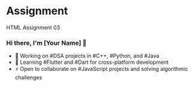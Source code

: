 # Assignment
HTML Assignment 03
### Hi there, I'm [Your Name] 👋
- 🔭 Working on #DSA projects in #C++, #Python, and #Java
- 🌱 Learning #Flutter and #Dart for cross-platform development
- ⚡ Open to collaborate on #JavaScript projects and solving algorithmic challenges
